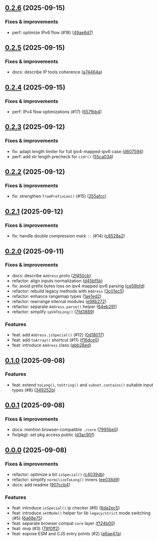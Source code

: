 ## [0.2.6](https://github.com/webpod/ip/compare/v0.2.5...v0.2.6) (2025-09-15)

### Fixes & improvements
* perf: optimize IPv6 flow (#18) ([49ae6d7](https://github.com/webpod/ip/commit/49ae6d75fd56c6d97a69516011148e97507bf87a))

## [0.2.5](https://github.com/webpod/ip/compare/v0.2.4...v0.2.5) (2025-09-15)

### Fixes & improvements
* docs: describe IP tools coherence ([a74464a](https://github.com/webpod/ip/commit/a74464ae300ef3eee1b82f8073c2d340e5aa17a2))

## [0.2.4](https://github.com/webpod/ip/compare/v0.2.3...v0.2.4) (2025-09-15)

### Fixes & improvements
* perf: IPv4 flow optimizations (#17) ([657fbb4](https://github.com/webpod/ip/commit/657fbb41e2df64dd9135026e1d0129258a254285))

## [0.2.3](https://github.com/webpod/ip/compare/v0.2.2...v0.2.3) (2025-09-12)

### Fixes & improvements
* fix: adapt length limiter for full ipv4-mapped-ipv6 case ([d607594](https://github.com/webpod/ip/commit/d607594d9cb105abbcc73437c6f8c278e8dded1d))
* perf: add str length precheck for `cidr()` ([55ca034](https://github.com/webpod/ip/commit/55ca034d0e452f9f1e111e89af0db5c5cb614d15))

## [0.2.2](https://github.com/webpod/ip/compare/v0.2.1...v0.2.2) (2025-09-12)

### Fixes & improvements
* fix: strengthen `fromPrefixLen()` (#15) ([355afcc](https://github.com/webpod/ip/commit/355afccf0a2b0e80ead01a01db3caf63727e8ef8))

## [0.2.1](https://github.com/webpod/ip/compare/v0.2.0...v0.2.1) (2025-09-12)

### Fixes & improvements
* fix: handle double compression mark `::` (#14) ([c8528a2](https://github.com/webpod/ip/commit/c8528a2e9310f2e09f24ae2eb35532419334d612))

## [0.2.0](https://github.com/webpod/ip/compare/v0.1.0...v0.2.0) (2025-09-11)

### Fixes & improvements
* docs: describe `Address` proto ([2f450cb](https://github.com/webpod/ip/commit/2f450cbd0cd3b3e3464214a7ded22a4de87ec3fe))
* refactor: align inputs normalization ([d45bf5b](https://github.com/webpod/ip/commit/d45bf5b273c910aa73c6c8fbe7522817977c5aaf))
* fix: avoid prefix bytes loss on ipv4 mapped ipv6 parsing ([ce59bfd](https://github.com/webpod/ip/commit/ce59bfd870ac1ce29c87cd1d3a0a1d89692cda0f))
* refactor: rebuild legacy methods with `Address` ([3c01ec5](https://github.com/webpod/ip/commit/3c01ec533787bd96373f616e4a995f75c22663ce))
* refactor: enhance rangemap types ([1ae1ed2](https://github.com/webpod/ip/commit/1ae1ed259e82094556856d18c85c5c6f38356e4d))
* refactor: rearrange internal modules ([e98b272](https://github.com/webpod/ip/commit/e98b272d3e60b715429822564e8e367b1d29ccb3))
* refactor: separate `Address.parse()` helper ([64eb291](https://github.com/webpod/ip/commit/64eb2918017c8dcfc2aa1de82d325a94609ce4e7))
* refactor: simplify `ipV4ToLong()` ([7fd3889](https://github.com/webpod/ip/commit/7fd3889c124ad53642f2258afa0c06cb3ff40619))

### Features
* feat: add `Address.isSpecial()` (#12) ([0d18017](https://github.com/webpod/ip/commit/0d1801791d94dbb7119bdca6055106938542f143))
* feat: add `toArray()` shortcut (#11) ([f16dce0](https://github.com/webpod/ip/commit/f16dce045aa03ffa2af2d0ce1956bc4cb667102a))
* feat: introduce `Address` class ([abb28ed](https://github.com/webpod/ip/commit/abb28edb00b6163f59824a95fe85c505c6c7e654))

## [0.1.0](https://github.com/webpod/ip/compare/v0.0.1...v0.1.0) (2025-09-08)

### Features
* feat: extend `toLong()`, `toString()` and `subnet.contains()` suitable input types (#8) ([349252b](https://github.com/webpod/ip/commit/349252b913f0aaba7478f5de1d57d2b7e21f24ec))

## [0.0.1](https://github.com/webpod/ip/compare/v0.0.0...v0.0.1) (2025-09-08)

### Fixes & improvements
* docs: mention browser-compatible `./core` ([7995be0](https://github.com/webpod/ip/commit/7995be06c540521f2e159c9fc665ca383cc0ab48))
* fix(pkg): set pkg access public ([d3ac90f](https://github.com/webpod/ip/commit/d3ac90fa6f5d04f86eca44812e758f7a73ffca4a))

## [0.0.0](https://github.com/webpod/ip/compare/undefined...v0.0.0) (2025-09-08)

### Fixes & improvements
* refactor: optimize a bit `isSpecial()` ([c4039db](https://github.com/webpod/ip/commit/c4039db4414b1000184dcf85ffc91f8ffe0c2fc4))
* refactor: simplify `normilizeToLong()` inners ([ee038d9](https://github.com/webpod/ip/commit/ee038d9239b63bd6e2c4ccc3e387236078dd397e))
* docs: add readme ([907ccb4](https://github.com/webpod/ip/commit/907ccb425d326b64b83b83bca91b3b6578e8cb69))

### Features
* feat: introduce `isSpecial()` ip checker (#6) ([6da2ec5](https://github.com/webpod/ip/commit/6da2ec53c6e421909b3f8299a1b5a80aade89764))
* feat: introduce `setMode()` helper for lib `legacy/strict` mode switching (#5) ([6a68e75](https://github.com/webpod/ip/commit/6a68e7568dcb3587abf0f1e9b8fb41d1b5dba5d3))
* feat: separate browser compat `core` layer ([f124b00](https://github.com/webpod/ip/commit/f124b0044631b0d6abdd87d2026dc9c95334cb1b))
* feat: mvp (#3) ([78f0ff2](https://github.com/webpod/ip/commit/78f0ff2668621b8e380751997003c76d1e57b38d))
* feat: expose ESM and CJS entry points (#2) ([a6ae47a](https://github.com/webpod/ip/commit/a6ae47ad7145945d6b73bdb0e50c11bffd92b24d))
